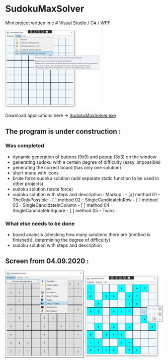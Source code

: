 # SudokuMaxSolver
Mini project written in c # Visual Studio / C# / WPF

<img src="./projectScreenImage/SudokuMaxSolver2.png" width=300/>

Download applications here -> [SudokuMaxSolver.exe](./SudokuMaxSolver/bin/Debug/SudokuMaxSolver.exe)

## The program is under construction :
### Was completed
* dynamic generation of buttons (9x9) and popup (3x3) on the window
* generating sudoku with a certain degree of difficulty (easy..impossible)
* generating the correct board (has only one solution)
* short menu with icons
* brute force sudoku solution (add separate static function to be used in other projects)
* sudoku solution (brute force)
* sudoku solution with steps and description :
Markup : - [x] method 01 - TheOnlyPossible
         - [ ] method 02 - SingleCandidateInRow
         - [ ] method 03 - SingleCandidateInColumn
         - [ ] method 04 - SingleCandidateInSquare
         - [ ] method 05 - Twins
### What else needs to be done
* board analysis (checking how many solutions there are (method is finished)), determining the degree of difficulty)
* sudoku solution with steps and description

## Screen from 04.09.2020 :
<img src="./projectScreenImage/SudokuMaxSolver1.png" width=250/> <img src="./projectScreenImage/SudokuMaxSolver3.png" width=250/>